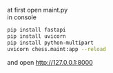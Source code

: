 at first open maint.py  
in console  

``` bash 
pip install fastapi
pip install uvicorn
pip install python-multipart
uvicorn chess.maint:app --reload
```
and open http://127.0.0.1:8000

